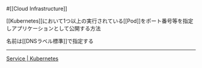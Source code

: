 #[[Cloud Infrastructure]]

[[Kubernetes]]において1つ以上の実行されている[[Pod]]をポート番号等を指定しアプリケーションとして公開する方法

名前は[[DNSラベル標準]]で指定する

---

[Service | Kubernetes](https://kubernetes.io/ja/docs/concepts/services-networking/service/)